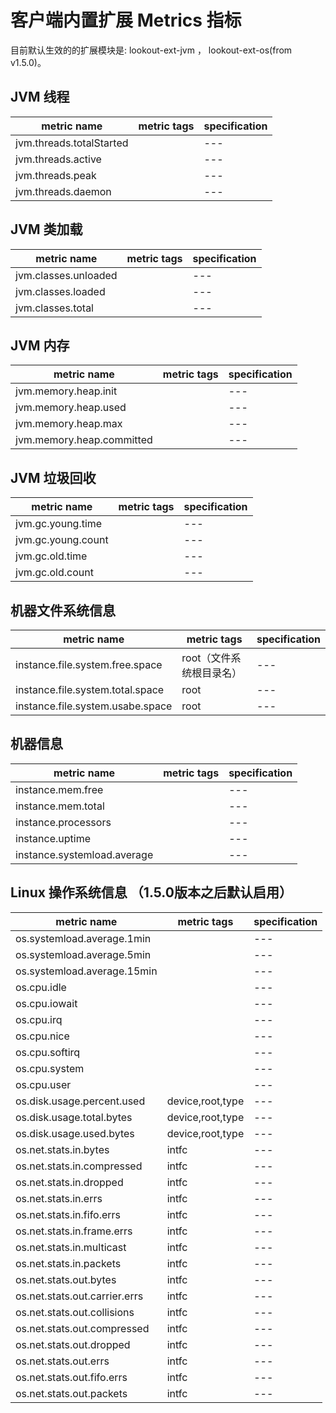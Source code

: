 # 客户端内置扩展 Metrics 指标

目前默认生效的的扩展模块是: lookout-ext-jvm ， lookout-ext-os(from v1.5.0)。

## JVM 线程
| metric name |  metric tags |  specification |
| --- |  --- |  --- |
| jvm.threads.totalStarted |   |  --- |
| jvm.threads.active |   |  --- |
| jvm.threads.peak |  |  --- |
| jvm.threads.daemon |   |  --- |

## JVM 类加载
| metric name |   metric tags |  specification |
| --- |  --- |  --- |
| jvm.classes.unloaded |   |  --- |
| jvm.classes.loaded |  |  --- |
| jvm.classes.total |  |  --- |

## JVM 内存
| metric name |   metric tags |  specification |
| --- |  --- |  --- |
| jvm.memory.heap.init |  |  --- |
| jvm.memory.heap.used |   |  --- |
| jvm.memory.heap.max |  |  --- |
| jvm.memory.heap.committed | |  --- |

## JVM 垃圾回收
| metric name |   metric tags |  specification |
| --- |  --- |  --- |
| jvm.gc.young.time |  |  --- |
| jvm.gc.young.count |  |  --- |
| jvm.gc.old.time |   |  --- |
| jvm.gc.old.count |   |  --- |

## 机器文件系统信息
| metric name |   metric tags |  specification |
| --- |  --- |  --- |
| instance.file.system.free.space | root（文件系统根目录名） |  --- |
| instance.file.system.total.space | root  |  --- |
| instance.file.system.usabe.space | root  |  --- |

## 机器信息
| metric name |   metric tags |  specification |
| --- |  --- |  --- |
| instance.mem.free |   |  --- |
| instance.mem.total |   |  --- |
| instance.processors |  |  --- |
| instance.uptime |   |  --- |
| instance.systemload.average |   |  --- |

## Linux 操作系统信息 （1.5.0版本之后默认启用）
| metric name |   metric tags |  specification |
| --- |  --- |  --- |
| os.systemload.average.1min |   |  --- |
| os.systemload.average.5min |   |  --- |
| os.systemload.average.15min |   |  --- |
| os.cpu.idle |   |  --- |
| os.cpu.iowait |   |  --- |
| os.cpu.irq |   |  --- |
| os.cpu.nice |   |  --- |
| os.cpu.softirq |   |  --- |
| os.cpu.system |   |  --- |
| os.cpu.user |   |  --- |
| os.disk.usage.percent.used | device,root,type  |  --- |
| os.disk.usage.total.bytes | device,root,type  |  --- |
| os.disk.usage.used.bytes |  device,root,type |  --- |
| os.net.stats.in.bytes |  intfc |  --- |
| os.net.stats.in.compressed |  intfc |  --- |
| os.net.stats.in.dropped |  intfc |  --- |
| os.net.stats.in.errs |  intfc |  --- |
| os.net.stats.in.fifo.errs |  intfc |  --- |
| os.net.stats.in.frame.errs |  intfc |  --- |
| os.net.stats.in.multicast |  intfc |  --- |
| os.net.stats.in.packets |  intfc |  --- |
| os.net.stats.out.bytes |  intfc |  --- |
| os.net.stats.out.carrier.errs |  intfc |  --- |
| os.net.stats.out.collisions |  intfc |  --- |
| os.net.stats.out.compressed |  intfc |  --- |
| os.net.stats.out.dropped |  intfc |  --- |
| os.net.stats.out.errs |  intfc |  --- |
| os.net.stats.out.fifo.errs |  intfc |  --- |
| os.net.stats.out.packets |  intfc |  --- |

